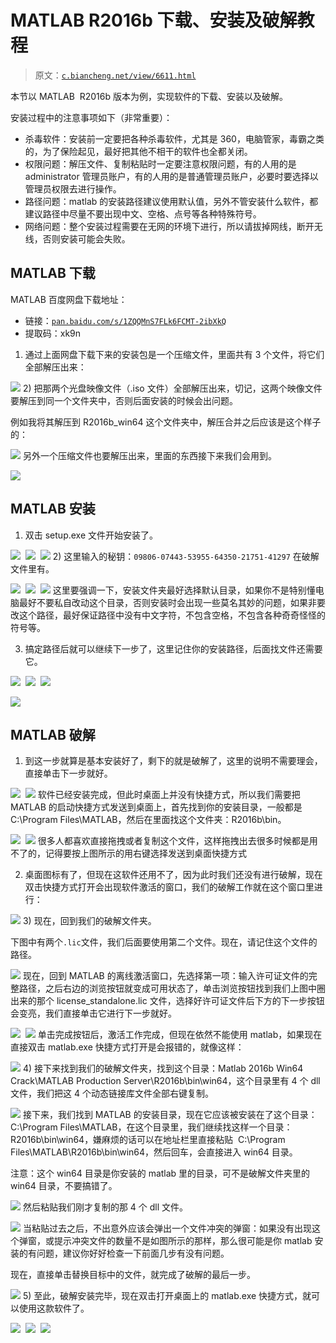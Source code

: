 # MATLAB R2016b 下载、安装及破解教程

> 原文：[`c.biancheng.net/view/6611.html`](http://c.biancheng.net/view/6611.html)

本节以 MATLAB  R2016b 版本为例，实现软件的下载、安装以及破解。

安装过程中的注意事项如下（非常重要）：

*   杀毒软件：安装前一定要把各种杀毒软件，尤其是 360，电脑管家，毒霸之类的，为了保险起见，最好把其他不相干的软件也全都关闭。
*   权限问题：解压文件、复制粘贴时一定要注意权限问题，有的人用的是 administrator 管理员账户，有的人用的是普通管理员账户，必要时要选择以管理员权限去进行操作。
*   路径问题：matlab 的安装路径建议使用默认值，另外不管安装什么软件，都建议路径中尽量不要出现中文、空格、点号等各种特殊符号。
*   网络问题：整个安装过程需要在无网的环境下进行，所以请拔掉网线，断开无线，否则安装可能会失败。

## MATLAB 下载

MATLAB 百度网盘下载地址：

*   链接：[`pan.baidu.com/s/1ZQQMnS7FLk6FCMT-2ibXkQ`](https://pan.baidu.com/s/1ZQQMnS7FLk6FCMT-2ibXkQ)
*   提取码：xk9n 

1) 通过上面网盘下载下来的安装包是一个压缩文件，里面共有 3 个文件，将它们全部解压出来：

![](img/8433a66dba61c4bf513e16702c82e34d.png)
2) 把那两个光盘映像文件（.iso 文件）全部解压出来，切记，这两个映像文件要解压到同一个文件夹中，否则后面安装的时候会出问题。

例如我将其解压到 R2016b_win64 这个文件夹中，解压合并之后应该是这个样子的：

![](img/248bb63202da84091e16f6ca70ce40ec.png)
另外一个压缩文件也要解压出来，里面的东西接下来我们会用到。

![](img/293a1d7a2eb19f3a61c0e451fd5d25a6.png)

## MATLAB 安装

1) 双击 setup.exe 文件开始安装了。

![](img/0e7dad0d2b4e0bc52bf2e7a29977c082.png)
 ![](img/f301785b0f3ce8f040e1b5b3f0ef1473.png)
 ![](img/48e5835641bb9baa8279a69cd0943e34.png)
2) 这里输入的秘钥：`09806-07443-53955-64350-21751-41297` 在破解文件里有。

![](img/254920e0f8efe8e81f867108a4ffb1bd.png)
 ![](img/4f1787c88c5c582648e1622a44d9aa46.png)
 ![](img/9f678b09eb604fe91d1558980482620f.png)
这里要强调一下，安装文件夹最好选择默认目录，如果你不是特别懂电脑最好不要私自改动这个目录，否则安装时会出现一些莫名其妙的问题，如果非要改这个路径，最好保证路径中没有中文字符，不包含空格，不包含各种奇奇怪怪的符号等。

3) 搞定路径后就可以继续下一步了，这里记住你的安装路径，后面找文件还需要它。

![](img/82a9887153b6402a0692631fc2e41371.png)
 ![](img/cfab8283f0fdfe9b01fb438a06b45755.png)
 ![](img/bde7cde5cfc92a346370e7e4d0c6dd48.png)

![](img/78b986901cb9443939e89be7b2d3438a.png)

## MATLAB 破解

1) 到这一步就算是基本安装好了，剩下的就是破解了，这里的说明不需要理会，直接单击下一步就好。

![](img/006941dacdc7c3215ee844ab37875f37.png)
 ![](img/68be0dd10db8c8e69c6a142952f6acc3.png)
软件已经安装完成，但此时桌面上并没有快捷方式，所以我们需要把 MATLAB 的启动快捷方式发送到桌面上，首先找到你的安装目录，一般都是 C:\Program Files\MATLAB，然后在里面找这个文件夹：R2016b\bin。

![](img/b29a84eb9b2219c9e625e5e7236741a3.png)
 ![](img/e73f9315d5d50902872efb7829302a03.png)
很多人都喜欢直接拖拽或者复制这个文件，这样拖拽出去很多时候都是用不了的，记得要按上图所示的用右键选择发送到桌面快捷方式

2) 桌面图标有了，但现在这软件还用不了，因为此时我们还没有进行破解，现在双击快捷方式打开会出现软件激活的窗口，我们的破解工作就在这个窗口里进行：

![](img/e332f8128a3ee010ba3a556507750733.png)
3) 现在，回到我们的破解文件夹。

下图中有两个`.lic`文件，我们后面要使用第二个文件。现在，请记住这个文件的路径。

![](img/bfe513550945453ea39c7ea978a0ad88.png)
现在，回到 MATLAB 的离线激活窗口，先选择第一项：输入许可证文件的完整路径，之后右边的浏览按钮就变成可用状态了，单击浏览按钮找到我们上图中圈出来的那个 license_standalone.lic 文件，选择好许可证文件后下方的下一步按钮会变亮，我们直接单击它进行下一步就好。

![](img/1441bfe986dbdfaf5438fdec475faef4.png)
 ![](img/4e80569fe274564ffdb3c2695fc299c5.png)
单击完成按钮后，激活工作完成，但现在依然不能使用 matlab，如果现在直接双击 matlab.exe 快捷方式打开是会报错的，就像这样：

![](img/4230b7a750329d543992c6c0ab94685c.png)
4) 接下来找到我们的破解文件夹，找到这个目录：Matlab 2016b Win64 Crack\MATLAB Production Server\R2016b\bin\win64，这个目录里有 4 个 dll 文件，我们把这 4 个动态链接库文件全部右键复制。

![](img/170589dad21e69e714472bb21ae68641.png)
接下来，我们找到 MATLAB 的安装目录，现在它应该被安装在了这个目录：C:\Program Files\MATLAB，在这个目录里，我们继续找这样一个目录：R2016b\bin\win64，嫌麻烦的话可以在地址栏里直接粘贴  C:\Program Files\MATLAB\R2016b\bin\win64，然后回车，会直接进入 win64 目录。

注意：这个 win64 目录是你安装的 matlab 里的目录，可不是破解文件夹里的 win64 目录，不要搞错了。

![](img/47293eb46b8461a2dd6d1d6dffab3488.png)
然后粘贴我们刚才复制的那 4 个 dll 文件。

![](img/ba2cc38a90479be876af87c33bc95627.png)
当粘贴过去之后，不出意外应该会弹出一个文件冲突的弹窗：如果没有出现这个弹窗，或提示冲突文件的数量不是如图所示的那样，那么很可能是你 matlab 安装的有问题，建议你好好检查一下前面几步有没有问题。

现在，直接单击替换目标中的文件，就完成了破解的最后一步。

![](img/c05e07c0754ba4ad360e6c40afb42e19.png)
5) 至此，破解安装完毕，现在双击打开桌面上的 matlab.exe 快捷方式，就可以使用这款软件了。

![](img/f1d131545a6ac3953ccfb7dd58e73877.png)
 ![](img/4622686952d6b057b6886407e0574ba7.png)
 ![](img/ff3bd8e949be4505f6f6e997d06d5404.png)